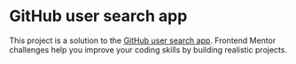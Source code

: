 # GitHub user search app

This project is a solution to the [GitHub user search app](https://www.frontendmentor.io/challenges/github-user-search-app-Q09YOgaH6). Frontend Mentor challenges help you improve your coding skills by building realistic projects.

